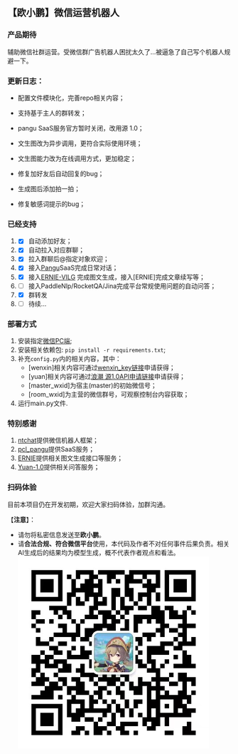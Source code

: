 ## 【**欧小鹏**】微信运营机器人

### 产品期待

辅助微信社群运营。受微信群广告机器人困扰太久了...被逼急了自己写个机器人规避一下。


### 更新日志：
- 配置文件模块化，完善repo相关内容；

- 支持基于主人的群转发；

- pangu SaaS服务官方暂时关闭，改用源 1.0；

- 文生图改为异步调用，更符合实际使用环境；

- 文生图能力改为在线调用方式，更加稳定；

- 修复加好友后自动回复的bug；

- 生成图后添加拍一拍；

- 修复敏感词提示的bug；


### 已经支持

1. - [x] 自动添加好友；

2. - [x] 自动拉入对应群聊；

3. - [x] 拉入群聊后@指定对象欢迎；

4. - [x] 接入[Pangu](https://git.openi.org.cn/PCL-Platform.Intelligence/pcl_pangu)SaaS完成日常对话；

5. - [x] 接入[ERNIE-VILG](https://wenxin.baidu.com/moduleApi/ernieVilg) 完成图文生成，接入[ERNIE]完成文章续写等；

6. - [ ] 接入PaddleNlp/RocketQA/Jina完成平台常规使用问题的自动问答；

7. - [x] 群转发

8. - [ ] 待续…

### 部署方式
1. 安装指定[微信PC端](https://git.openi.org.cn/Learning-Develop-Union/Wechat_bot/datasets);
2. 安装相关依赖包: `pip install -r requirements.txt`;
3. 补充`config.py`内的相关内容，其中：
    - [wenxin]相关内容可通过[wenxin_key链接](https://wenxin.baidu.com/moduleApi/key)申请获得；
    - [yuan]相关内容可通过[浪潮 源1.0API申请链接](https://air.inspur.com/apply-api)申请获得；
    - [master_wxid]为宿主(master)的初始微信号；
    - [room_wxid]为主营的微信群号，可观察控制台内容获取；
3. 运行main.py文件.


### 特别感谢

1. [ntchat](https://github.com/smallevilbeast/ntchat)提供微信机器人框架；
2. [pcl_pangu](https://git.openi.org.cn/PCL-Platform.Intelligence/pcl_pangu)提供SaaS服务；
3. [ERNIE](https://wenxin.baidu.com/)提供相关图文生成接口等服务；
4. [Yuan-1.0](https://air.inspur.com/home)提供相关问答服务；

### 扫码体验
目前本项目仍在开发初期，欢迎大家扫码体验，加群沟通。

【**注意**】：
- 请勿将私密信息发送至**欧小鹏**。
- 请**合法合规、符合微信平台**使用，本代码及作者不对任何事件后果负责。相关AI生成后的结果均为模型生成，概不代表作者观点和看法。
![](./wechat.jpg)

